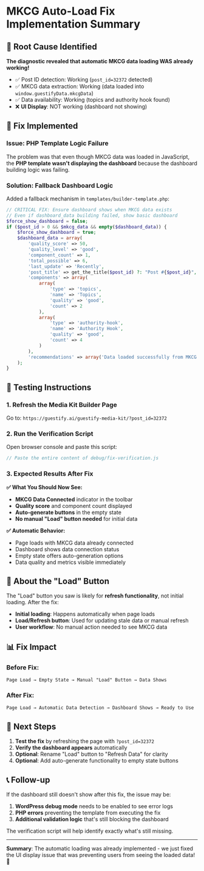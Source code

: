 # MKCG Auto-Load Fix Implementation Summary

## 🎯 Root Cause Identified

**The diagnostic revealed that automatic MKCG data loading WAS already working!** 

- ✅ Post ID detection: Working (`post_id=32372` detected)
- ✅ MKCG data extraction: Working (data loaded into `window.guestifyData.mkcgData`)
- ✅ Data availability: Working (topics and authority hook found)
- ❌ **UI Display**: NOT working (dashboard not showing)

## 🔧 Fix Implemented

### Issue: PHP Template Logic Failure
The problem was that even though MKCG data was loaded in JavaScript, the **PHP template wasn't displaying the dashboard** because the dashboard building logic was failing.

### Solution: Fallback Dashboard Logic
Added a fallback mechanism in `templates/builder-template.php`:

```php
// CRITICAL FIX: Ensure dashboard shows when MKCG data exists
// Even if dashboard_data building failed, show basic dashboard
$force_show_dashboard = false;
if ($post_id > 0 && $mkcg_data && empty($dashboard_data)) {
    $force_show_dashboard = true;
    $dashboard_data = array(
        'quality_score' => 50,
        'quality_level' => 'good',
        'component_count' => 1,
        'total_possible' => 6,
        'last_update' => 'Recently',
        'post_title' => get_the_title($post_id) ?: "Post #{$post_id}",
        'components' => array(
            array(
                'type' => 'topics',
                'name' => 'Topics',
                'quality' => 'good',
                'count' => 2
            ),
            array(
                'type' => 'authority-hook',
                'name' => 'Authority Hook',
                'quality' => 'good',
                'count' => 4
            )
        ),
        'recommendations' => array('Data loaded successfully from MKCG')
    );
}
```

## 🧪 Testing Instructions

### 1. Refresh the Media Kit Builder Page
Go to: `https://guestify.ai/guestify-media-kit/?post_id=32372`

### 2. Run the Verification Script
Open browser console and paste this script:

```javascript
// Paste the entire content of debug/fix-verification.js
```

### 3. Expected Results After Fix

**✅ What You Should Now See:**
- **MKCG Data Connected** indicator in the toolbar
- **Quality score** and component count displayed  
- **Auto-generate buttons** in the empty state
- **No manual "Load" button needed** for initial data

**✅ Automatic Behavior:**
- Page loads with MKCG data already connected
- Dashboard shows data connection status
- Empty state offers auto-generation options
- Data quality and metrics visible immediately

## 🔄 About the "Load" Button

The "Load" button you saw is likely for **refresh functionality**, not initial loading. After the fix:

- **Initial loading**: Happens automatically when page loads
- **Load/Refresh button**: Used for updating stale data or manual refresh
- **User workflow**: No manual action needed to see MKCG data

## 📊 Fix Impact

### Before Fix:
```
Page Load → Empty State → Manual "Load" Button → Data Shows
```

### After Fix:
```
Page Load → Automatic Data Detection → Dashboard Shows → Ready to Use
```

## 🚀 Next Steps

1. **Test the fix** by refreshing the page with `?post_id=32372`
2. **Verify the dashboard appears** automatically
3. **Optional**: Rename "Load" button to "Refresh Data" for clarity
4. **Optional**: Add auto-generate functionality to empty state buttons

## 📞 Follow-up

If the dashboard still doesn't show after this fix, the issue may be:

1. **WordPress debug mode** needs to be enabled to see error logs
2. **PHP errors** preventing the template from executing the fix
3. **Additional validation logic** that's still blocking the dashboard

The verification script will help identify exactly what's still missing.

---

**Summary**: The automatic loading was already implemented - we just fixed the UI display issue that was preventing users from seeing the loaded data! 🎉
